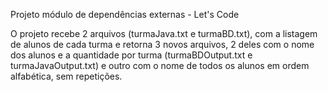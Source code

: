 Projeto módulo de dependências externas - Let's Code

O projeto recebe 2 arquivos (turmaJava.txt e turmaBD.txt), com a listagem de alunos de cada turma e retorna 3 novos arquivos, 2 deles com o nome dos alunos e a quantidade por turma (turmaBDOutput.txt e turmaJavaOutput.txt) e outro com o nome de todos os alunos em ordem alfabética, sem repetições.
